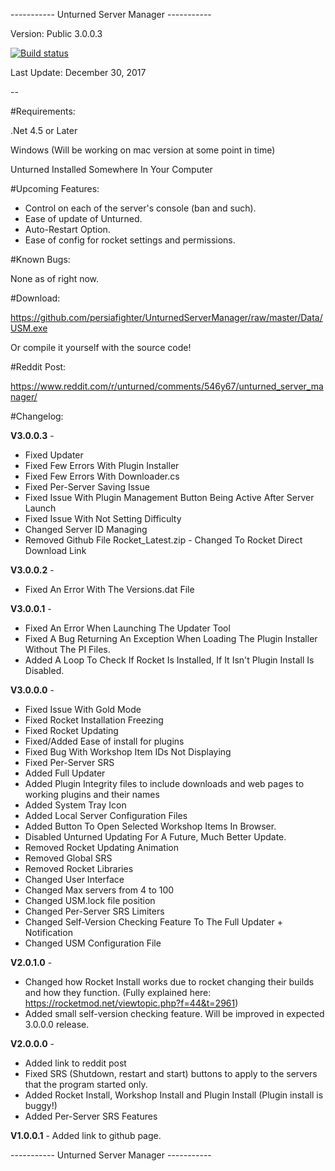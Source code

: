 ----------- Unturned Server Manager -----------

Version: Public 3.0.0.3



[![Build status](https://ci.appveyor.com/api/projects/status/lnc18aoqi6s50u2w?svg=true)]()



Last Update: December 30, 2017

--

#Requirements:

.Net 4.5 or Later

Windows (Will be working on mac version at some point in time)

Unturned Installed Somewhere In Your Computer


#Upcoming Features:

* Control on each of the server's console (ban and such).
* Ease of update of Unturned.
* Auto-Restart Option.
* Ease of config for rocket settings and permissions.

#Known Bugs:

None as of right now.

#Download:

https://github.com/persiafighter/UnturnedServerManager/raw/master/Data/USM.exe

Or compile it yourself with the source code!

#Reddit Post:

https://www.reddit.com/r/unturned/comments/546y67/unturned_server_manager/

#Changelog:

**V3.0.0.3** - 

* Fixed Updater
* Fixed Few Errors With Plugin Installer
* Fixed Few Errors With Downloader.cs
* Fixed Per-Server Saving Issue
* Fixed Issue With Plugin Management Button Being Active After Server Launch
* Fixed Issue With Not Setting Difficulty
* Changed Server ID Managing
* Removed Github File Rocket_Latest.zip - Changed To Rocket Direct Download Link

**V3.0.0.2** - 

* Fixed An Error With The Versions.dat File

**V3.0.0.1** - 

* Fixed An Error When Launching The Updater Tool
* Fixed A Bug Returning An Exception When Loading The Plugin Installer Without The PI Files.
* Added A Loop To Check If Rocket Is Installed, If It Isn't Plugin Install Is Disabled.

**V3.0.0.0** - 

* Fixed Issue With Gold Mode
* Fixed Rocket Installation Freezing
* Fixed Rocket Updating
* Fixed/Added Ease of install for plugins
* Fixed Bug With Workshop Item IDs Not Displaying
* Fixed Per-Server SRS
* Added Full Updater
* Added Plugin Integrity files to include downloads and web pages to working plugins and their names
* Added System Tray Icon
* Added Local Server Configuration Files
* Added Button To Open Selected Workshop Items In Browser.
* Disabled Unturned Updating For A Future, Much Better Update.
* Removed Rocket Updating Animation
* Removed Global SRS
* Removed Rocket Libraries
* Changed User Interface
* Changed Max servers from 4 to 100
* Changed USM.lock file position
* Changed Per-Server SRS Limiters
* Changed Self-Version Checking Feature To The Full Updater + Notification
* Changed USM Configuration File

**V2.0.1.0** - 

* Changed how Rocket Install works due to rocket changing their builds and how they function. (Fully explained here: https://rocketmod.net/viewtopic.php?f=44&t=2961)
* Added small self-version checking feature. Will be improved in expected 3.0.0.0 release.

**V2.0.0.0** - 

* Added link to reddit post
* Fixed SRS (Shutdown, restart and start) buttons to apply to the servers that the program started only.
* Added Rocket Install, Workshop Install and Plugin Install (Plugin install is buggy!)
* Added Per-Server SRS Features

**V1.0.0.1** - Added link to github page.

----------- Unturned Server Manager -----------
